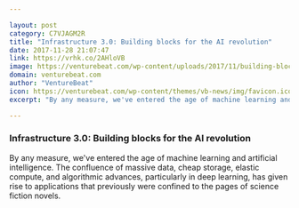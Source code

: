 ```yaml
---

layout: post
category: C7VJAGM2R
title: "Infrastructure 3.0: Building blocks for the AI revolution"
date: 2017-11-28 21:07:47
link: https://vrhk.co/2AHloVB
image: https://venturebeat.com/wp-content/uploads/2017/11/building-blocks-e1511842730842.jpeg?fit=780%2C520&strip=all
domain: venturebeat.com
author: "VentureBeat"
icon: https://venturebeat.com/wp-content/themes/vb-news/img/favicon.ico
excerpt: "By any measure, we've entered the age of machine learning and artificial intelligence. The confluence of massive data, cheap storage, elastic compute, and algorithmic advances, particularly in deep learning, has given rise to applications that previously were confined to the pages of science fiction novels."

---
```


### Infrastructure 3.0: Building blocks for the AI revolution

By any measure, we've entered the age of machine learning and artificial intelligence. The confluence of massive data, cheap storage, elastic compute, and algorithmic advances, particularly in deep learning, has given rise to applications that previously were confined to the pages of science fiction novels.